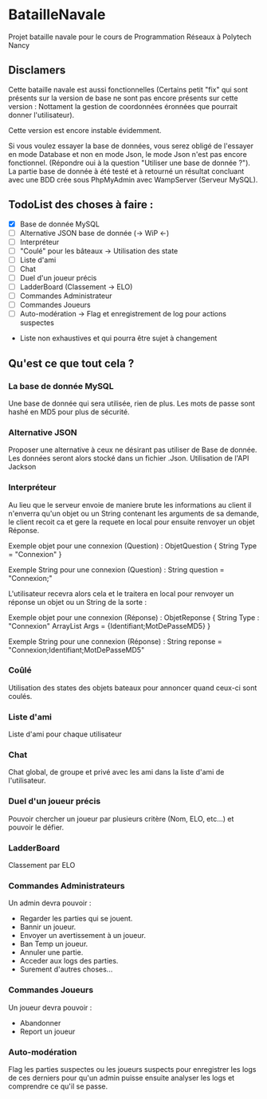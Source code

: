 # BatailleNavale
Projet bataille navale pour le cours de Programmation Réseaux à Polytech Nancy

## Disclamers

Cette bataille navale est aussi fonctionnelles (Certains petit "fix" qui sont présents sur la version de base ne sont pas encore présents sur cette version : Nottament la gestion de coordonnées éronnées que pourrait donner l'utilisateur).

Cette version est encore instable évidemment.

Si vous voulez essayer la base de données, vous serez obligé de l'essayer en mode Database et non en mode Json, le mode Json n'est pas encore fonctionnel. (Répondre oui à la question "Utiliser une base de donnée ?").
La partie base de donnée à été testé et à retourné un résultat concluant avec une BDD crée sous PhpMyAdmin avec WampServer (Serveur MySQL).

## TodoList des choses à faire :
- [x] Base de donnée MySQL
- [ ] Alternative JSON base de donnée (-> WiP <-)
- [ ] Interpréteur 
- [ ] "Coulé" pour les bâteaux -> Utilisation des state
- [ ] Liste d'ami
- [ ] Chat
- [ ] Duel d'un joueur précis
- [ ] LadderBoard (Classement -> ELO)
- [ ] Commandes Administrateur
- [ ] Commandes Joueurs
- [ ] Auto-modération -> Flag et enregistrement de log pour actions suspectes
- Liste non exhaustives et qui pourra être sujet à changement

## Qu'est ce que tout cela ? 

### La base de donnée MySQL
Une base de donnée qui sera utilisée, rien de plus.
Les mots de passe sont hashé en MD5 pour plus de sécurité.

### Alternative JSON
Proposer une alternative à ceux ne désirant pas utiliser de Base de donnée. Les données seront alors stocké dans un fichier .Json.
Utilisation de l'API Jackson

### Interpréteur
Au lieu que le serveur envoie de maniere brute les informations au client il n'enverra qu'un objet ou un String contenant les arguments de sa demande, le client recoit ca et gere la requete en local pour ensuite renvoyer un objet Réponse.

Exemple objet pour une connexion (Question) :
ObjetQuestion {
  String Type = "Connexion"
}

Exemple String pour une connexion (Question) :
String question = "Connexion;"

L'utilisateur recevra alors cela et le traitera en local pour renvoyer un réponse un objet ou un String de la sorte : 

Exemple objet pour une connexion (Réponse) :
ObjetReponse {
  String Type : "Connexion"
  ArrayList<String> Args = {Identifiant;MotDePasseMD5}
}
  
Exemple String pour une connexion (Réponse) :
String reponse = "Connexion;Identifiant;MotDePasseMD5"

### Coûlé

Utilisation des states des objets bateaux pour annoncer quand ceux-ci sont coulés.

### Liste d'ami

Liste d'ami pour chaque utilisateur

### Chat

Chat global, de groupe et privé avec les ami dans la liste d'ami de l'utilisateur.

### Duel d'un joueur précis

Pouvoir chercher un joueur par plusieurs critère (Nom, ELO, etc...) et pouvoir le défier.

### LadderBoard

Classement par ELO

### Commandes Administrateurs

Un admin devra pouvoir : 
- Regarder les parties qui se jouent.
- Bannir un joueur.
- Envoyer un avertissement à un joueur.
- Ban Temp un joueur.
- Annuler une partie.
- Acceder aux logs des parties.
- Surement d'autres choses...

### Commandes Joueurs 

Un joueur devra pouvoir : 

- Abandonner
- Report un joueur

### Auto-modération

Flag les parties suspectes ou les joueurs suspects pour enregistrer les logs de ces derniers pour qu'un admin puisse ensuite analyser les logs et comprendre ce qu'il se passe.
